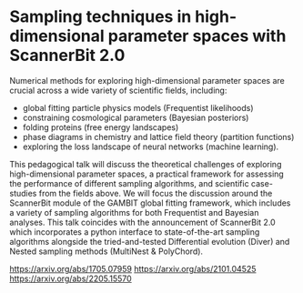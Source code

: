 # Sampling techniques in high-dimensional parameter spaces with ScannerBit 2.0

Numerical methods for exploring high-dimensional parameter spaces are crucial across a wide
variety of scientific fields, including:

- global fitting particle physics models (Frequentist likelihoods)
- constraining cosmological parameters (Bayesian posteriors)
- folding proteins (free energy landscapes)
- phase diagrams in chemistry and lattice field theory (partition functions)
- exploring the loss landscape of neural networks (machine learning).

This pedagogical talk will discuss the theoretical challenges of exploring high-dimensional parameter spaces, a practical framework for assessing the performance of different sampling
algorithms, and scientific case-studies from the fields above. We will focus the discussion around the ScannerBit module of the GAMBIT global fitting framework, which includes a variety of sampling algorithms for both Frequentist and Bayesian analyses. This talk coincides with the announcement of ScannerBit 2.0 which incorporates a python interface to state-of-the-art sampling algorithms alongside the tried-and-tested Differential evolution (Diver) and Nested sampling methods (MultiNest & PolyChord).

https://arxiv.org/abs/1705.07959
https://arxiv.org/abs/2101.04525
https://arxiv.org/abs/2205.15570
